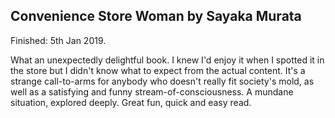 ## Convenience Store Woman by Sayaka Murata

Finished: 5th Jan 2019.

What an unexpectedly delightful book. I knew I'd enjoy it when I spotted it in the store but I didn't know what to expect from the actual content. It's a strange call-to-arms for anybody who doesn't really fit society's mold, as well as a satisfying and funny stream-of-consciousness. A mundane situation, explored deeply. Great fun, quick and easy read.